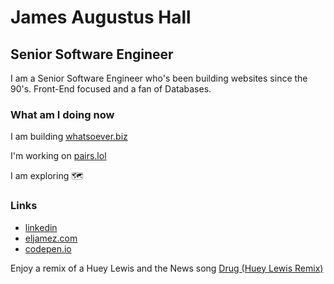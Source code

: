 # James Augustus Hall

## Senior Software Engineer

I am a Senior Software Engineer who's been building websites since the 90's. Front-End focused and a fan of Databases.

### What am I doing now

I am building [whatsoever.biz](https://whatsoever.biz)

I'm working on [pairs.lol](https://pairs.lol)

I am exploring 🗺️

### Links

- [linkedin](https://www.linkedin.com/in/eljamez/)
- [eljamez.com](https://eljamez.com)
- [codepen.io](https://codepen.io/eljamez)

Enjoy a remix of a Huey Lewis and the News song
[Drug (Huey Lewis Remix)](https://soundcloud.com/ensly-mogul/drug-1?in=ensly-mogul/sets/remixs)
